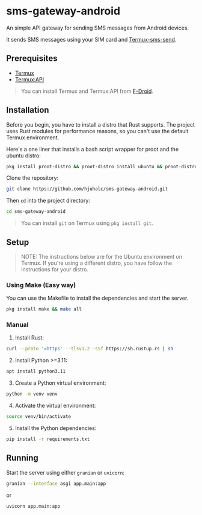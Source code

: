 # sms-gateway-android

An simple API gateway for sending SMS messages from Android devices.

It sends SMS messages using your SIM card and [Termux-sms-send](https://wiki.termux.com/wiki/Termux-sms-send).

## Prerequisites

- [Termux](https://termux.com/)
- [Termux:API](https://wiki.termux.com/wiki/Termux:API)

> You can install Termux and Termux:API from [F-Droid](https://f-droid.org/en/).

## Installation

Before you begin, you have to install a distro that Rust supports. The project uses Rust modules for performance reasons, so you can't use the default Termux environment.

Here's a one liner that installs a bash script wrapper for proot and the ubuntu distro: 

```sh
pkg install proot-distro && proot-distro install ubuntu && proot-distro login ubuntu
```

Clone the repository:

```sh
git clone https://github.com/hjuhalc/sms-gateway-android.git
```

Then `cd` into the project directory:

```sh
cd sms-gateway-android
```

> You can install `git` on Termux using `pkg install git`.

## Setup

> NOTE: The instructions below are for the Ubuntu environment on Termux. If you're using a different distro, you have follow the instructions for your distro.

### Using Make (Easy way)

You can use the Makefile to install the dependencies and start the server.

```sh
pkg install make && make all
```

### Manual

1. Install Rust:

```sh
curl --proto '=https' --tlsv1.2 -sSf https://sh.rustup.rs | sh
```

2. Install Python >=3.11:

```sh
apt install python3.11
```

3. Create a Python virtual environment:

```sh
python -m venv venv
```

4. Activate the virtual environment:

```sh
source venv/bin/activate
```

5. Install the Python dependencies:

```sh
pip install -r requirements.txt
```

## Running

Start the server using either `granian` or `uvicorn`:

```sh
granian --interface asgi app.main:app
```

or

```sh
uvicorn app.main:app
```
